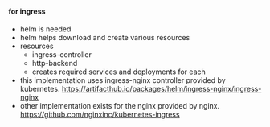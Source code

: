 #### for ingress

- helm is needed
- helm helps download and create various resources
- resources
  - ingress-controller
  - http-backend
  - creates required services and deployments for each
- this implementation uses ingress-nginx controller provided by kubernetes. https://artifacthub.io/packages/helm/ingress-nginx/ingress-nginx
- other implementation exists for the nginx provided by nginx. https://github.com/nginxinc/kubernetes-ingress


